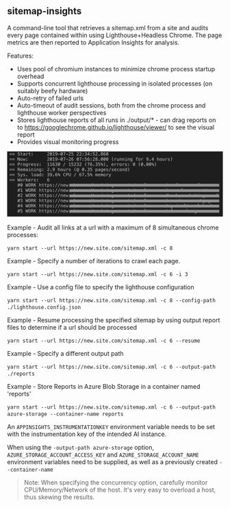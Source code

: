 ## sitemap-insights

A command-line tool that retrieves a sitemap.xml from a site and audits every page contained within using Lighthouse+Headless Chrome. The page metrics are then reported to Application Insights for analysis.

Features:

- Uses pool of chromium instances to minimize chrome process startup overhead
- Supports concurrent lighthouse processing in isolated processes (on suitably beefy hardware)
- Auto-retry of failed urls
- Auto-timeout of audit sessions, both from the chrome process and lighthouse worker perspectives
- Stores lighthouse reports of all runs in ./output/\* - can drag reports on to https://googlechrome.github.io/lighthouse/viewer/ to see the visual report
- Provides visual monitoring progress

![screenshot](/docs/Monitoring.png)

Example - Audit all links at a url with a maximum of 8 simultaneous chrome processes:

```
yarn start --url https://new.site.com/sitemap.xml -c 8
```

Example - Specify a number of iterations to crawl each page.

```
yarn start --url https://new.site.com/sitemap.xml -c 6 -i 3
```

Example - Use a config file to specify the lighthouse configuration

```
yarn start --url https://new.site.com/sitemap.xml -c 8 --config-path ./lighthouse.config.json
```

Example - Resume processing the specified sitemap by using output report files to determine if a url should be processed

```
yarn start --url https://new.site.com/sitemap.xml -c 6 --resume
```

Example - Specify a different output path

```
yarn start --url https://new.site.com/sitemap.xml -c 6 --output-path ./reports
```

Example - Store Reports in Azure Blob Storage in a container named 'reports'

```
yarn start --url https://new.site.com/sitemap.xml -c 6 --output-path azure-storage --container-name reports
```

An `APPINSIGHTS_INSTRUMENTATIONKEY` environment variable needs to be set with the instrumentation key of the intended AI instance.

When using the `-output-path azure-storage` option, `AZURE_STORAGE_ACCOUNT_ACCESS_KEY` and `AZURE_STORAGE_ACCOUNT_NAME` environment variables need to be supplied, as well as a previously created `--container-name`

> Note: When specifying the concurrency option, carefully monitor CPU/Memory/Network of the host. It's very easy to overload a host, thus skewing the results.
